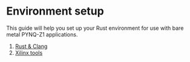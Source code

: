 # Environment setup

This guide will help you set up your Rust environment for use with bare metal PYNQ-Z1 applications.

1. [Rust & Clang](./1_rust.md)
2. [Xilinx tools](./2_xilinx.md)
